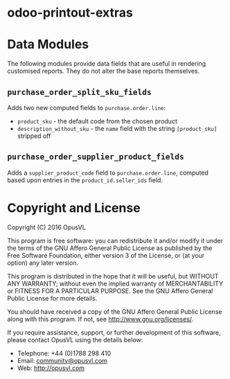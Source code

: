 odoo-printout-extras
====================

# Data Modules

The following modules provide data fields that are useful in rendering customised
reports.  They do not alter the base reports themselves.

## `purchase_order_split_sku_fields`

Adds two new computed fields to `purchase.order.line`:

* `product_sku` - the default code from the chosen product
* `description_without_sku` - the `name` field with the string `[product_sku]` stripped off

## `purchase_order_supplier_product_fields`

Adds a `supplier_product_code` field to `purchase.order.line`, computed based upon
entries in the `product_id.seller_ids` field.

# Copyright and License

Copyright (C) 2016 OpusVL

This program is free software: you can redistribute it and/or modify
it under the terms of the GNU Affero General Public License as
published by the Free Software Foundation, either version 3 of the
License, or (at your option) any later version.

This program is distributed in the hope that it will be useful,
but WITHOUT ANY WARRANTY; without even the implied warranty of
MERCHANTABILITY or FITNESS FOR A PARTICULAR PURPOSE.  See the
GNU Affero General Public License for more details.

You should have received a copy of the GNU Affero General Public License
along with this program.  If not, see <http://www.gnu.org/licenses/>.

If you require assistance, support, or further development of this
software, please contact OpusVL using the details below:

* Telephone: +44 (0)1788 298 410
* Email: community@opusvl.com
* Web: http://opusvl.com
